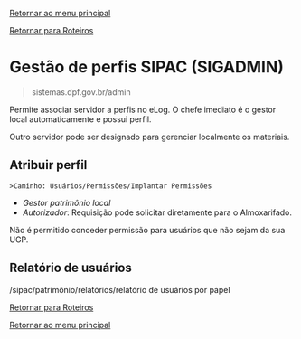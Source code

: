 [Retornar ao menu principal](https://github.com/Mateus-cpa/manual-material/blob/main/README.md)

[Retornar para Roteiros](https://github.com/Mateus-cpa/manual-material/blob/main/roteiros.md)
# Gestão de perfis SIPAC (SIGADMIN)
> sistemas.dpf.gov.br/admin

Permite associar servidor a perfis no eLog.
O chefe imediato é o gestor local automaticamente e possui perfil.

Outro servidor pode ser designado para gerenciar localmente os materiais.
## Atribuir perfil
    >Caminho: Usuários/Permissões/Implantar Permissões

- *Gestor patrimônio local* 
- *Autorizador*: Requisição pode solicitar diretamente para o Almoxarifado.

Não é permitido conceder permissão para usuários que não sejam da sua UGP.

## Relatório de usuários
/sipac/patrimônio/relatórios/relatório de usuários por papel


[Retornar para Roteiros](https://github.com/Mateus-cpa/manual-material/blob/main/roteiros.md)

[Retornar ao menu principal](https://github.com/Mateus-cpa/manual-material/blob/main/README.md)